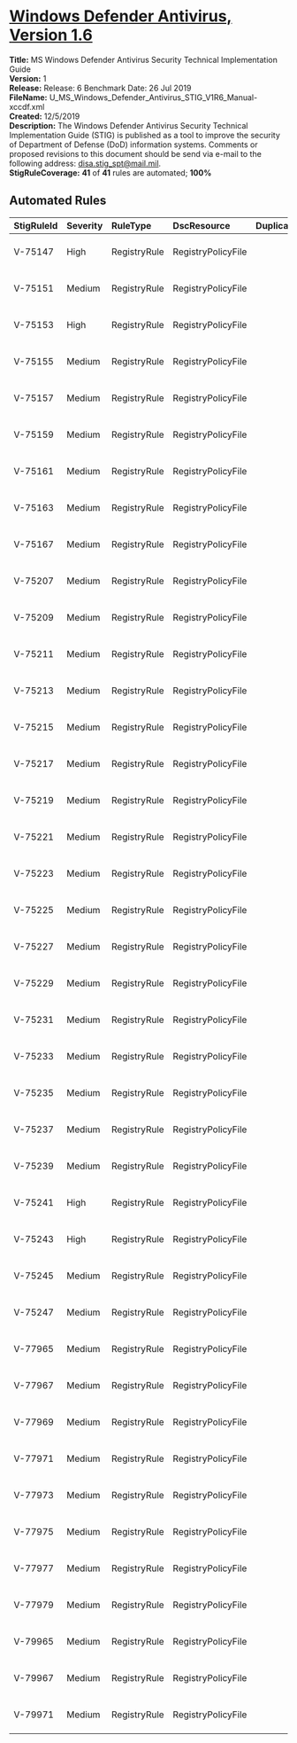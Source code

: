 # [Windows Defender Antivirus, Version 1.6](https://github.com/Microsoft/PowerStig/wiki/WindowsDefender-All-1.6)

**Title:** MS Windows Defender Antivirus Security Technical Implementation Guide  
**Version:** 1  
**Release:** Release: 6 Benchmark Date: 26 Jul 2019  
**FileName:** U_MS_Windows_Defender_Antivirus_STIG_V1R6_Manual-xccdf.xml  
**Created:** 12/5/2019  
**Description:** The Windows Defender Antivirus Security Technical Implementation Guide (STIG) is published as a tool to improve the security of Department of Defense (DoD) information systems.  Comments or proposed revisions to this document should be send via e-mail to the following address: disa.stig_spt@mail.mil.  
**StigRuleCoverage:** **41** of **41** rules are automated; **100%**  

## Automated Rules

| StigRuleId | Severity | RuleType | DscResource | DuplicateOf | Title |
| :---- | :---- | :---- | :---- | :---- | :---- |
| V-75147 | High | RegistryRule | RegistryPolicyFile |  | SRG-APP-000279 |
| V-75151 | Medium | RegistryRule | RegistryPolicyFile |  | SRG-APP-000279 |
| V-75153 | High | RegistryRule | RegistryPolicyFile |  | SRG-APP-000278 |
| V-75155 | Medium | RegistryRule | RegistryPolicyFile |  | SRG-APP-000278 |
| V-75157 | Medium | RegistryRule | RegistryPolicyFile |  | SRG-APP-000278 |
| V-75159 | Medium | RegistryRule | RegistryPolicyFile |  | SRG-APP-000278 |
| V-75161 | Medium | RegistryRule | RegistryPolicyFile |  | SRG-APP-000210 |
| V-75163 | Medium | RegistryRule | RegistryPolicyFile |  | SRG-APP-000278 |
| V-75167 | Medium | RegistryRule | RegistryPolicyFile |  | SRG-APP-000210 |
| V-75207 | Medium | RegistryRule | RegistryPolicyFile |  | SRG-APP-000210 |
| V-75209 | Medium | RegistryRule | RegistryPolicyFile |  | SRG-APP-000278 |
| V-75211 | Medium | RegistryRule | RegistryPolicyFile |  | SRG-APP-000112 |
| V-75213 | Medium | RegistryRule | RegistryPolicyFile |  | SRG-APP-000112 |
| V-75215 | Medium | RegistryRule | RegistryPolicyFile |  | SRG-APP-000209 |
| V-75217 | Medium | RegistryRule | RegistryPolicyFile |  | SRG-APP-000210 |
| V-75219 | Medium | RegistryRule | RegistryPolicyFile |  | SRG-APP-000278 |
| V-75221 | Medium | RegistryRule | RegistryPolicyFile |  | SRG-APP-000278 |
| V-75223 | Medium | RegistryRule | RegistryPolicyFile |  | SRG-APP-000278 |
| V-75225 | Medium | RegistryRule | RegistryPolicyFile |  | SRG-APP-000209 |
| V-75227 | Medium | RegistryRule | RegistryPolicyFile |  | SRG-APP-000278 |
| V-75229 | Medium | RegistryRule | RegistryPolicyFile |  | SRG-APP-000210 |
| V-75231 | Medium | RegistryRule | RegistryPolicyFile |  | SRG-APP-000278 |
| V-75233 | Medium | RegistryRule | RegistryPolicyFile |  | SRG-APP-000278 |
| V-75235 | Medium | RegistryRule | RegistryPolicyFile |  | SRG-APP-000073 |
| V-75237 | Medium | RegistryRule | RegistryPolicyFile |  | SRG-APP-000277 |
| V-75239 | Medium | RegistryRule | RegistryPolicyFile |  | SRG-APP-000210 |
| V-75241 | High | RegistryRule | RegistryPolicyFile |  | SRG-APP-000276 |
| V-75243 | High | RegistryRule | RegistryPolicyFile |  | SRG-APP-000276 |
| V-75245 | Medium | RegistryRule | RegistryPolicyFile |  | SRG-APP-000261 |
| V-75247 | Medium | RegistryRule | RegistryPolicyFile |  | SRG-APP-000207 |
| V-77965 | Medium | RegistryRule | RegistryPolicyFile |  | SRG-APP-000210 |
| V-77967 | Medium | RegistryRule | RegistryPolicyFile |  | SRG-APP-000210 |
| V-77969 | Medium | RegistryRule | RegistryPolicyFile |  | SRG-APP-000210 |
| V-77971 | Medium | RegistryRule | RegistryPolicyFile |  | SRG-APP-000210 |
| V-77973 | Medium | RegistryRule | RegistryPolicyFile |  | SRG-APP-000210 |
| V-77975 | Medium | RegistryRule | RegistryPolicyFile |  | SRG-APP-000210 |
| V-77977 | Medium | RegistryRule | RegistryPolicyFile |  | SRG-APP-000210 |
| V-77979 | Medium | RegistryRule | RegistryPolicyFile |  | SRG-APP-000210 |
| V-79965 | Medium | RegistryRule | RegistryPolicyFile |  | SRG-APP-000207 |
| V-79967 | Medium | RegistryRule | RegistryPolicyFile |  | SRG-APP-000207 |
| V-79971 | Medium | RegistryRule | RegistryPolicyFile |  | SRG-APP-000207 |
